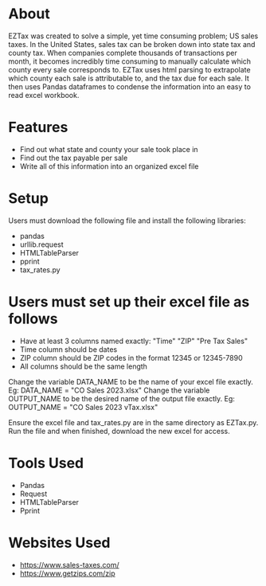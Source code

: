 # About

EZTax was created to solve a simple, yet time consuming problem; US sales taxes. In the United States, sales tax can be broken down into state tax and county tax. 
When companies complete thousands of transactions per month, it becomes incredibly time consuming to manually calculate which county every sale corresponds to.
EZTax uses html parsing to extrapolate which county each sale is attributable to, and the tax due for each sale. It then uses Pandas dataframes to condense the 
information into an easy to read excel workbook.

# Features

- Find out what state and county your sale took place in
- Find out the tax payable per sale
- Write all of this information into an organized excel file

# Setup

Users must download the following file and install the following libraries:

- pandas
- urllib.request
- HTMLTableParser
- pprint
- tax_rates.py

# Users must set up their excel file as follows
- Have at least 3 columns named exactly: "Time" "ZIP" "Pre Tax Sales"
- Time column should be dates
- ZIP column should be ZIP codes in the format 12345 or 12345-7890
- All columns should be the same length

Change the variable DATA_NAME to be the name of your excel file exactly. Eg: DATA_NAME = "CO Sales 2023.xlsx"
Change the variable OUTPUT_NAME to be the desired name of the output file exactly. Eg: OUTPUT_NAME = "CO Sales 2023 vTax.xlsx"

Ensure the excel file and tax_rates.py are in the same directory as EZTax.py. Run the file and when finished, download the new excel for access.

# Tools Used

- Pandas
- Request
- HTMLTableParser
- Pprint

# Websites Used
- https://www.sales-taxes.com/
- https://www.getzips.com/zip
